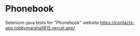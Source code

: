 # Phonebook
Selenium-java tests for "Phonebook" website
https://contacts-app.tobbymarshall815.vercel.app/

